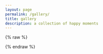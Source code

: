 ```yaml
---
layout: page
permalink: /gallery/
title: gallery
description: a collection of happy moments
---
```


<div id="instafeed">
</div>

{% raw %}
<script type="text/javascript">
  var userFeed = new Instafeed({
    get: 'user',
    userId: '709888312',
    accessToken: '709888312.1677ed0.643556082f774753907aefb0c411681a',
    template: '<div class="story "><div class="thumbnail"><a href="{{link}}" target="_blank">{{caption}} {{likes}}<img src="{{image}}" /></div></div>',
    limit: 300,
  });
  userFeed.run();
</script>
{% endraw %}
